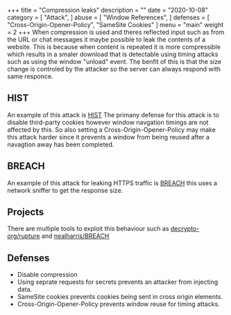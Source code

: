 +++
title = "Compression leaks"
description = ""
date = "2020-10-08"
category = [
    "Attack",
]
abuse = [
    "Window References",
]
defenses = [
    "Cross-Origin-Opener-Policy",
    "SameSite Cookies"
]
menu = "main"
weight = 2
+++
When compression is used and theres reflected input such as from the URL or chat messages it maybe possible to leak the contents of a website.
This is because when content is repeated it is more compressible which results in a smaler download that is detectable using timing attacks such as using the window "unload" event.
The benfit of this is that the size change is controled by the attacker so the server can always respond with same responce.

## HIST
An example of this attack is [HIST](https://www.blackhat.com/docs/us-16/materials/us-16-VanGoethem-HEIST-HTTP-Encrypted-Information-Can-Be-Stolen-Through-TCP-Windows.pdf)
The primany defense for this attack is to disable third-party cookies however window navgation timings are not affected by this.
So also setting a Cross-Origin-Opener-Policy may make this attack harder since it prevents a window from being reused after a navagtion away has been completed.

## BREACH
An example of this attack for leaking HTTPS traffic is [BREACH](http://breachattack.com/resources/BREACH%20-%20SSL,%20gone%20in%2030%20seconds.pdf) this uses a network sniffer to get the response size.

## Projects
There are multiple tools to exploit this behaviour such as [decrypto-org/rupture](https://github.com/decrypto-org/rupture) and
[nealharris/BREACH](https://github.com/nealharris/BREACH)

## Defenses
- Disable compression
- Using seprate requests for secrets prevents an attacker from injecting data.
- SameSite cookies prevents cookies being sent in cross origin elements.
- Cross-Origin-Opener-Policy prevents window reuse for timing attacks.

